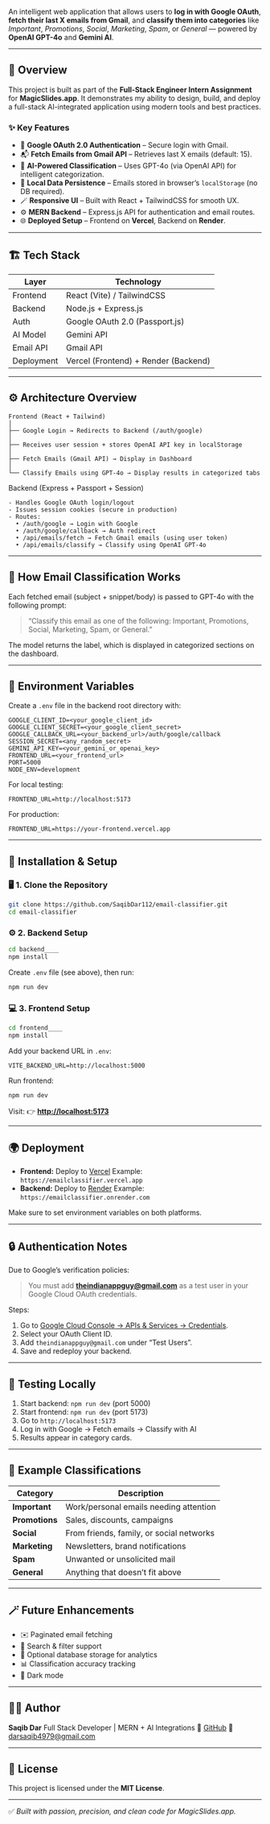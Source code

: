 An intelligent web application that allows users to **log in with Google OAuth**, **fetch their last X emails from Gmail**, and **classify them into categories** like *Important*, *Promotions*, *Social*, *Marketing*, *Spam*, or *General* — powered by **OpenAI GPT-4o** and **Gemini AI**.

---

## 🚀 Overview

This project is built as part of the **Full-Stack Engineer Intern Assignment** for **MagicSlides.app**.
It demonstrates my ability to design, build, and deploy a full-stack AI-integrated application using modern tools and best practices.

### ✨ Key Features

* 🔐 **Google OAuth 2.0 Authentication** – Secure login with Gmail.
* 📬 **Fetch Emails from Gmail API** – Retrieves last X emails (default: 15).
* 🤖 **AI-Powered Classification** – Uses GPT-4o (via OpenAI API) for intelligent categorization.
* 💾 **Local Data Persistence** – Emails stored in browser’s `localStorage` (no DB required).
* 🪄 **Responsive UI** – Built with React + TailwindCSS for smooth UX.
* ⚙️ **MERN Backend** – Express.js API for authentication and email routes.
* 🌐 **Deployed Setup** – Frontend on **Vercel**, Backend on **Render**.

---

## 🏗️ Tech Stack

| Layer      | Technology                           |
| ---------- | ------------------------------------ |
| Frontend   | React (Vite) / TailwindCSS           |
| Backend    | Node.js + Express.js                 |
| Auth       | Google OAuth 2.0 (Passport.js)       |
| AI Model   | Gemini API                           |
| Email API  | Gmail API                            |
| Deployment | Vercel (Frontend) + Render (Backend) |

---

## ⚙️ Architecture Overview

```
Frontend (React + Tailwind)
│
├── Google Login → Redirects to Backend (/auth/google)
│
├── Receives user session + stores OpenAI API key in localStorage
│
├── Fetch Emails (Gmail API) → Display in Dashboard
│
└── Classify Emails using GPT-4o → Display results in categorized tabs
```

Backend (Express + Passport + Session)

```
- Handles Google OAuth login/logout
- Issues session cookies (secure in production)
- Routes:
  • /auth/google → Login with Google
  • /auth/google/callback → Auth redirect
  • /api/emails/fetch → Fetch Gmail emails (using user token)
  • /api/emails/classify → Classify using OpenAI GPT-4o
```

---

## 🧠 How Email Classification Works

Each fetched email (subject + snippet/body) is passed to GPT-4o with the following prompt:

> “Classify this email as one of the following: Important, Promotions, Social, Marketing, Spam, or General.”

The model returns the label, which is displayed in categorized sections on the dashboard.

---

## 🧰 Environment Variables

Create a `.env` file in the backend root directory with:

```
GOOGLE_CLIENT_ID=<your_google_client_id>
GOOGLE_CLIENT_SECRET=<your_google_client_secret>
GOOGLE_CALLBACK_URL=<your_backend_url>/auth/google/callback
SESSION_SECRET=<any_random_secret>
GEMINI_API_KEY=<your_gemini_or_openai_key>
FRONTEND_URL=<your_frontend_url>
PORT=5000
NODE_ENV=development
```

For local testing:

```
FRONTEND_URL=http://localhost:5173
```

For production:

```
FRONTEND_URL=https://your-frontend.vercel.app
```

---

## 🧩 Installation & Setup

### 🖥️ 1. Clone the Repository

```bash
git clone https://github.com/SaqibDar112/email-classifier.git
cd email-classifier
```

### ⚙️ 2. Backend Setup

```bash
cd backend____
npm install
```

Create `.env` file (see above), then run:

```bash
npm run dev
```

### 💻 3. Frontend Setup

```bash
cd frontend____
npm install
```

Add your backend URL in `.env`:

```
VITE_BACKEND_URL=http://localhost:5000
```

Run frontend:

```bash
npm run dev
```

Visit:
👉 **[http://localhost:5173](http://localhost:5173)**

---

## 🌍 Deployment

* **Frontend:** Deploy to [Vercel](https://vercel.com/)
  Example: `https://emailclassifier.vercel.app`
* **Backend:** Deploy to [Render](https://render.com/)
  Example: `https://emailclassifier.onrender.com`

Make sure to set environment variables on both platforms.

---

## 🔒 Authentication Notes

Due to Google’s verification policies:

> You must add **[theindianappguy@gmail.com](mailto:theindianappguy@gmail.com)** as a test user in your Google Cloud OAuth credentials.

Steps:

1. Go to [Google Cloud Console → APIs & Services → Credentials](https://console.cloud.google.com/apis/credentials).
2. Select your OAuth Client ID.
3. Add `theindianappguy@gmail.com` under “Test Users”.
4. Save and redeploy your backend.

---

## 🧪 Testing Locally

1. Start backend: `npm run dev` (port 5000)
2. Start frontend: `npm run dev` (port 5173)
3. Go to `http://localhost:5173`
4. Log in with Google → Fetch emails → Classify with AI
5. Results appear in category cards.

---

## 🧠 Example Classifications

| Category       | Description                              |
| -------------- | ---------------------------------------- |
| **Important**  | Work/personal emails needing attention   |
| **Promotions** | Sales, discounts, campaigns              |
| **Social**     | From friends, family, or social networks |
| **Marketing**  | Newsletters, brand notifications         |
| **Spam**       | Unwanted or unsolicited mail             |
| **General**    | Anything that doesn’t fit above          |

---

## 🪄 Future Enhancements

* ✉️ Paginated email fetching
* 🧭 Search & filter support
* 💾 Optional database storage for analytics
* 📊 Classification accuracy tracking
* 🌙 Dark mode

---

## 🧑‍💻 Author

**Saqib Dar**
Full Stack Developer | MERN + AI Integrations
🔗 [GitHub](https://github.com/SaqibDar112)
📧 [darsaqib4979@gmail.com](mailto:darsaqib4979@gmail.com)

---

## 🧾 License

This project is licensed under the **MIT License**.

---

✅ *Built with passion, precision, and clean code for MagicSlides.app.*

